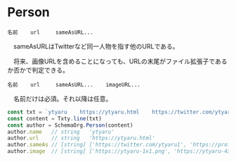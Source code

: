 # Person

```
名前    url     sameAsURL...
```

　sameAsURLはTwitterなど同一人物を指す他のURLである。

　将来、画像URLを含めることになっても、URLの末尾がファイル拡張子であるか否かで判定できる。

```
名前    url     sameAsURL...    imageURL...
```

　名前だけは必須。それ以降は任意。

```javascript
const txt = `ytyaru    https://ytyaru.html    https://twitter.com/ytyaru1    https://profile.hatena.ne.jp/ytyaru/    https://ytyaru-1x1.png    https://ytyaru-4x3.png    https://ytyaru-16x9.png`
const content = Txty.line(txt)
const author = SchemaOrg.Person(content)
author.name   // string   'ytyaru'
author.url    // string   'https://ytyaru.html'
author.sameAs // [string] ['https://twitter.com/ytyaru1', 'https://profile.hatena.ne.jp/ytyaru/']
author.image  // [string] ['https://ytyaru-1x1.png', 'https://ytyaru-4x3.png', 'https://ytyaru-16x9.png']
```


